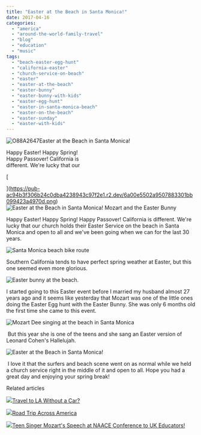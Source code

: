 ```yaml
---
title: "Easter at the Beach in Santa Monica!"
date: 2017-04-16
categories: 
  - "america"
  - "around-the-world-family-travel"
  - "blog"
  - "education"
  - "music"
tags: 
  - "beach-easter-egg-hunt"
  - "california-easter"
  - "church-service-on-beach"
  - "easter"
  - "easter-at-the-beach"
  - "easter-bunny"
  - "easter-bunny-with-kids"
  - "easter-egg-hunt"
  - "easter-in-santa-monica-beach"
  - "easter-on-the-beach"
  - "easter-sunday"
  - "easter-with-kids"
---
```


![O88A2647](https://pub-ac94b3f306b24c0dba4238943c97f2e1.r2.dev/6a00e5502a9507883301b7c8ee2ca5970b-scaled.jpg)Easter at the Beach in Santa Monica!   
  
Happy Easter! Happy Spring!  
Happy Passover! California is   
different. We're lucky that our  
  

<!--more-->[  
  
  
](https://pub-ac94b3f306b24c0dba4238943c97f2e1.r2.dev/6a00e5502a9507883301bb099423a4970d.png)![Easter at the Beach in Santa Monica!  Mozart and the Easter Bunny](https://pub-ac94b3f306b24c0dba4238943c97f2e1.r2.dev/6a00e5502a9507883301b8d2788f13970c.png)  
  
Happy Easter! Happy Spring! Happy Passover! California is different. We're lucky that our church holds their Easter Service on the beach in Santa Monica and open to all and we've been going when we can for the last 30 years.   
  
![Santa Monica beach bike route ](https://pub-ac94b3f306b24c0dba4238943c97f2e1.r2.dev/6a00e5502a9507883301bb09915124970d.png)  
  
  
Southern California tends to have perfect spring weather at Easter, but this one seemed even more glorious.

![Easter bunny at the beach. ](https://pub-ac94b3f306b24c0dba4238943c97f2e1.r2.dev/6a00e5502a9507883301b7c8ee310c970b.png)

I started going to this Easter event before I married my husband almost 27 years ago and it seems like yesterday that Mozart was one of the little ones doing the Easter Egg hunt with the Easter Bunny. She was only 6 months old the first time she came to this event. 

![Mozart Dee singing at the beach in Santa Monica ](https://pub-ac94b3f306b24c0dba4238943c97f2e1.r2.dev/6a00e5502a9507883301bb09915183970d.png)

 But this year she is one of the teens and she sang an Easter version of Leonard Cohen's Hallelujah. 

![Easter at the Beach in Santa Monica! ](https://pub-ac94b3f306b24c0dba4238943c97f2e1.r2.dev/6a00e5502a9507883301b8d2788f7d970c.png)

 I love it that the surfers and beach scene went on as normal while we held a church service right in the middle of it and open to all. Hope you had a great day and enjoying your spring break!

Related articles

[![](http://i.zemanta.com/355703992_80_80.jpg)](http://soultravelers3new.local/2015/08/travel-to-la-without-a-car-.html)[Travel to LA Without a Car?](http://soultravelers3new.local/2015/08/travel-to-la-without-a-car-.html)

[![](http://i.zemanta.com/354543600_80_80.jpg)](http://soultravelers3new.local/2015/07/road-trip-across-america.html)[Road Trip Across America](http://soultravelers3new.local/2015/07/road-trip-across-america.html)

[![](http://i.zemanta.com/341931598_80_80.jpg)](http://soultravelers3new.local/2015/05/teen-singer-mozarts-speech-at-naace-conference-to-uk-educators.html)[Teen Singer Mozart's Speech at NAACE Conference to UK Educators!](http://soultravelers3new.local/2015/05/teen-singer-mozarts-speech-at-naace-conference-to-uk-educators.html)
